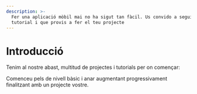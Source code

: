 ```yaml
---
description: >-
  Fer una aplicació mòbil mai no ha sigut tan fàcil. Us convido a seguir aquest
  tutorial i que provis a fer el teu projecte
---
```


# Introducció

Tenim al nostre abast, multitud de projectes i tutorials per on començar:

Comenceu pels de nivell bàsic i anar augmentant progressivament finalitzant amb un projecte vostre.




